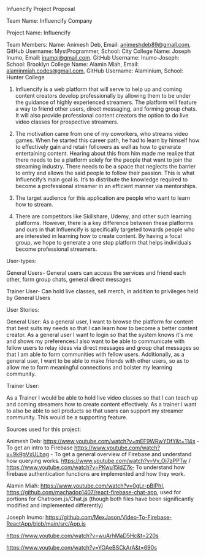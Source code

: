 Infuencify Project Proposal

Team Name: Influencify Company

Project Name: Influencify

Team Members:
Name: Animesh Deb, Email: animeshdeb89@gmail.com, GitHub Username: MystProgrammer, School: City College 
Name: Joseph Inumo, Email: inumoj@gmail.com. GitHub Username: Inumo-Joseph: School: Brooklyn College
Name: Alamin Miah, Email: alaminmiah.codes@gmail.com, GitHub Username: Alaminium, School: Hunter College


1) Influencify is a web platform that will serve to help up and coming content creators develop professionally by allowing them to be under the guidance of highly experienced streamers. The platform will feature a way to friend other users, direct messaging, and forming group chats. It will also provide professional content creators the option to do live video classes for prospective streamers.

2) The motivation came from one of my coworkers, who streams video games. When he started this career path, he had to learn by himself how to effectively gain and retain followers as well as how to generate entertaining content. Hearing about this from him made me realize that there needs to be a platform solely for the people that want to join the streaming industry. There needs to be a space that neglects the barrier to entry and allows the said people to follow their passion. This is what Influencify’s main goal is. It’s to distribute the knowledge required to become a professional streamer in an efficient manner via mentorships.

3) The target audience for this application are people who want to learn how to stream. 

4) There are competitors like Skillshare, Udemy, and other such learning platforms. However, there is a key difference between these platforms and ours in that Influencify is specifically targeted towards people who are interested in learning how to create content. By having a focal group, we hope to generate a one stop platform that helps individuals become professional streamers.

User-types:

General Users- General users can access the services and friend each other, form group chats, general direct messages

Trainer User- Can hold live classes, sell merch, in addition to privileges held by General Users

User Stories:

General User:
As a general user, I want to browse the platform for content that best suits my needs so that I can learn how to become a better content creator.
As a general user I want to login so that the system knows it's me and shows my preferences.I also want to be able to communicate with fellow users to relay ideas via direct messages and group chat messages so that I am able to  form communities with fellow users. Additionally, as a general user, I want to be able to make friends with other users, so as to allow me to form meaningful connections and bolster my learning community.

Trainer User:

As a Trainer I would be able to hold live video classes so that I can teach up and coming streamers how to create content effectively.
As a trainer I want to also be able to sell products so that users can support my streamer community. This would be a supporting feature.


Sources used for this project: 

Animesh Deb:
 https://www.youtube.com/watch?v=mEF9WRwYDfY&t=114s - To get an intro to Firebase
 https://www.youtube.com/watch?v=9kRgVxULbag - To get a general overview of Firebase and understand how querying works. 
 https://www.youtube.com/watch?v=Vv_Oi7zPPTw / https://www.youtube.com/watch?v=PKwu15ldZ7k- To understand how firebase authentication functions are implemented and how they work.

 Alamin Miah: https://www.youtube.com/watch?v=0gLr-pBIPhI, https://github.com/machadop1407/react-firebase-chat-app, used for portions for Chatroom.js/Chat.js (though both files have been significantly modified and implemented differently)

 Joseph Inumo: https://github.com/MexJason/Video-To-Firebase-ReactApp/blob/main/src/App.js

 https://www.youtube.com/watch?v=wuArhMaD5Hc&t=220s

 https://www.youtube.com/watch?v=YOAeBSCkArA&t=690s